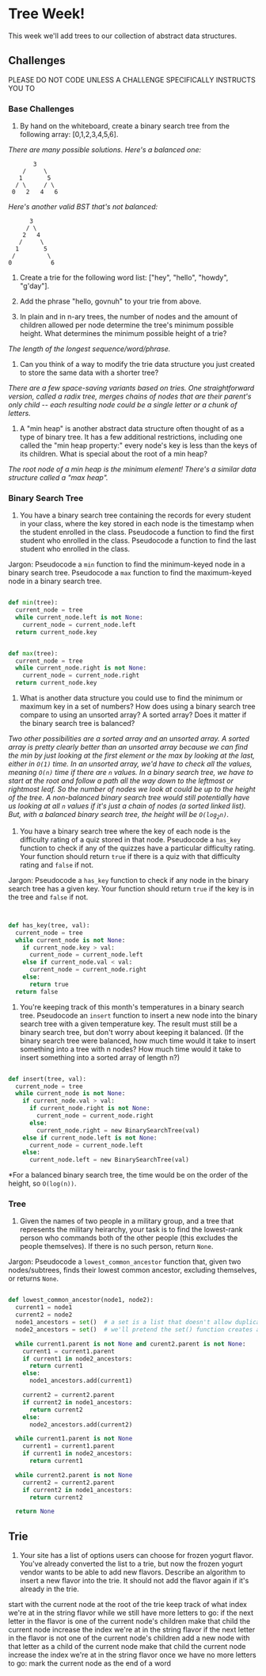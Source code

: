 # Tree Week!

This week we'll add trees to our collection of abstract data structures.

## Challenges

PLEASE DO NOT CODE UNLESS A CHALLENGE SPECIFICALLY INSTRUCTS YOU TO

### Base Challenges


1. By hand on the whiteboard, create a binary search tree from the following array: [0,1,2,3,4,5,6]. 


  *There are many possible solutions.  Here's a balanced one:*
  
  ```
         3
      /     \
     1       5
    / \     / \
   0   2   4   6 
  ```
  
  *Here's another valid BST that's not balanced:*
  ```
        3
       / \
      2   4
     /     \
    1       5
   /         \
  0           6
  ```


1. Create a trie for the following word list: ["hey", "hello", "howdy", "g'day"].

1. Add the phrase "hello, govnuh" to your trie from above. 

1. In plain and in n-ary trees, the number of nodes and the amount of children allowed per node determine the tree's minimum possible height. What determines the minimum possible height of a trie?  

  *The length of the longest sequence/word/phrase.*

1. Can you think of a way to modify the trie data structure you just created to store the same data with a shorter tree? 

  *There are a few space-saving variants based on tries. One straightforward version, called a radix tree, merges chains of nodes that are their parent's only child -- each resulting node could be a single letter or a chunk of letters.*


1. A "min heap" is another abstract data structure often thought of as a type of binary tree. It has a few additional restrictions, including one called the "min heap property:" every node's key is less than the keys of its children. What is special about the root of a min heap?  

  *The root node of a min heap is the minimum element!  There's a similar data structure called a "max heap".*


### Binary Search Tree

1. You have a binary search tree containing the records for every student in your class, where the key stored in each node is the timestamp when the student enrolled in the class.  Pseudocode a function to find the first student who enrolled in the class.  Pseudocode a function to find the last student who enrolled in the class.

  Jargon: Pseudocode a `min` function to find the minimum-keyed node in a binary search tree. Pseudocode a `max` function to find the maximum-keyed node in a binary search tree. 

  ```python

  def min(tree):
    current_node = tree
    while current_node.left is not None:
      current_node = current_node.left
    return current_node.key


  def max(tree):
    current_node = tree
    while current_node.right is not None:
      current_node = current_node.right
    return current_node.key
  ```


1.  What is another data structure you could use to find the minimum or maximum key in a set of numbers? How does using a binary search tree compare to using an unsorted array? A sorted array? Does it matter if the binary search tree is balanced?

  *Two other possibilities are a sorted array and an unsorted array. A sorted array is pretty clearly better than an unsorted array because we can find the min by just looking at the first element or the max by looking at the last, either in `O(1)` time.  In an unsorted array, we'd have to check all the values, meaning `O(n)` time if there are `n` values.  In a binary search tree, we have to start at the root and follow a path all the way down to the leftmost or rightmost leaf. So the number of nodes we look at could be up to the height of the tree.  A non-balanced binary search tree would still potentially have us looking at all `n` values if it's just a chain of nodes (a sorted linked list).  But, with a balanced binary search tree, the height will be `O(log`<sub>`2`</sub>`n)`.*

1. You have a binary search tree where the key of each node is the difficulty rating of a quiz stored in that node.  Pseudocode a `has_key` function to check if any of the quizzes have a particular difficulty rating. Your function should return `true` if there is a quiz with that difficulty rating and `false` if not.

  Jargon: Pseudocode a `has_key` function to check if any node in the binary search tree has a given key. Your function should return `true` if the key is in the tree and `false` if not. 

  ```python


  def has_key(tree, val):
    current_node = tree
    while current_node is not None:
      if current_node.key > val:
        current_node = current_node.left
      else if current_node.val < val:
        current_node = current_node.right
      else:
        return true
    return false
  ```


1. You're keeping track of this month's temperatures in a binary search tree. Pseudocode an `insert` function to insert a new node into the binary search tree with a given temperature key. The result must still be a binary search tree, but don't worry about keeping it balanced.  (If the binary search tree were balanced, how much time would it take to insert something into a tree with n nodes? How much time would it take to insert something into a sorted array of length n?)

  ```python

  def insert(tree, val):
    current_node = tree
    while current_node is not None:
      if current_node.val > val: 
        if current_node.right is not None:
          current_node = current_node.right
        else:
          current_node.right = new BinarySearchTree(val)
      else if current_node.left is not None:
        current_node = current_node.left
      else: 
        current_node.left = new BinarySearchTree(val)
  ```


  *For a balanced binary search tree, the time would be on the order of the height, so `O(log(n))`.

### Tree

1. Given the names of two people in a military group, and a tree that represents the military heirarchy, your task is to find the lowest-rank person who commands both of the other people (this excludes the people themselves). If there is no such person, return `None`.  

  Jargon: Pseudocode a `lowest_common_ancestor` function that, given two nodes/subtrees, finds their lowest common ancestor, excluding themselves, or returns `None`.

  ```python

  def lowest_common_ancestor(node1, node2):
    current1 = node1
    current2 = node2
    node1_ancestors = set()  # a set is a list that doesn't allow duplicates; usually implemented as a hash
    node2_ancestors = set()  # we'll pretend the set() function creates a new empty set

    while current1.parent is not None and curent2.parent is not None:
      current1 = current1.parent
      if current1 in node2_ancestors:
        return current1
      else:
        node1_ancestors.add(current1)

      current2 = current2.parent
      if current2 in node1_ancestors:
        return current2
      else:
        node2_ancestors.add(current2)

    while current1.parent is not None
      current1 = current1.parent
      if current1 in node2_ancestors:
        return current1

    while current2.parent is not None
      current2 = current2.parent
      if current2 in node1_ancestors:
        return current2

    return None
  ```

## Trie

1. Your site has a list of options users can choose for frozen yogurt flavor. You've already converted the list to a trie, but now the frozen yogurt vendor wants to be able to add new flavors. Describe an algorithm to insert a new flavor into the trie. It should not add the flavor again if it's already in the trie.

  start with the current node at the root of the trie
  keep track of what index we're at in the string flavor
  while we still have more letters to go:
    if the next letter in the flavor is one of the current node's children
      make that child the current node
      increase the index we're at in the string flavor
    if the next letter in the flavor is not one of the current node's children
      add a new node with that letter as a child of the current node
      make that child the current node
      increase the index we're at in the string flavor
  once we have no more letters to go:
    mark the current node as the end of a word